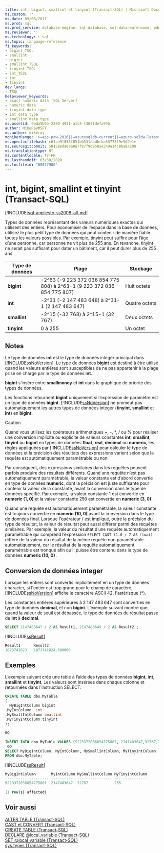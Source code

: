 ```yaml
---
title: int, bigint, smallint et tinyint (Transact-SQL) | Microsoft Docs
ms.custom: ''
ms.date: 09/08/2017
ms.prod: sql
ms.prod_service: database-engine, sql-database, sql-data-warehouse, pdw
ms.reviewer: ''
ms.technology: t-sql
ms.topic: language-reference
f1_keywords:
- bigint_TSQL
- smallint
- bigint
- smallint_TSQL
- tinyint_TSQL
- int_TSQL
- int
- tinyint
dev_langs:
- TSQL
helpviewer_keywords:
- exact numeric data [SQL Server]
- numeric data
- tinyint data type
- int data type
- smallint data type
ms.assetid: 9bda5b0b-2380-4931-a1c8-f362fdefa99b
author: MikeRayMSFT
ms.author: mikeray
monikerRange: '>=aps-pdw-2016||=azuresqldb-current||=azure-sqldw-latest||>=sql-server-2016||=sqlallproducts-allversions||>=sql-server-linux-2017||=azuresqldb-mi-current'
ms.openlocfilehash: c61ca9f853f851bb531abdbcba66773f9e9d9e1e
ms.sourcegitcommit: 58158eda0aa0d7f87f9d958ae349a14c0ba8a209
ms.translationtype: HT
ms.contentlocale: fr-FR
ms.lasthandoff: 03/30/2020
ms.locfileid: "68077900"
---
```

# <a name="int-bigint-smallint-and-tinyint-transact-sql"></a>int, bigint, smallint et tinyint (Transact-SQL)
[!INCLUDE[tsql-appliesto-ss2008-all-md](../../includes/tsql-appliesto-ss2008-all-md.md)]

Types de données représentant des valeurs numériques exactes qui utilisent des entiers. Pour économiser de l’espace dans la base de données, utilisez le plus petit type de données qui peut contenir de manière fiable toutes les valeurs possibles. Par exemple, tinyint peut suffire pour l’âge d’une personne, car personne ne vit plus de 255 ans. En revanche, tinyint ne serait pas suffisant pour dater un bâtiment, car il peut durer plus de 255 ans.
  
|Type de données|Plage|Stockage|  
|---|---|---|
|**bigint**|-2^63 (-9 223 372 036 854 775 808) à 2^63-1 (9 223 372 036 854 775 807)|Huit octets|  
|**int**|-2^31 (-2 147 483 648) à 2^31-1 (2 147 483 647)|Quatre octets|  
|**smallint**|-2^15 (-32 768) à 2^15-1 (32 767)|Deux octets|  
|**tinyint**|0 à 255|Un octet|  
  
## <a name="remarks"></a>Notes  
Le type de données **int** est le type de données integer principal dans [!INCLUDE[ssNoVersion](../../includes/ssnoversion-md.md)]. Le type de données **bigint** est destiné à être utilisé quand les valeurs entières sont susceptibles de ne pas appartenir à la plage prise en charge par le type de données **int**.
  
**bigint** s’insère entre **smallmoney** et **int** dans le graphique de priorité des types de données.
  
Les fonctions retournent **bigint** uniquement si l’expression de paramètre est un type de données **bigint**. [!INCLUDE[ssNoVersion](../../includes/ssnoversion-md.md)] ne promeut pas automatiquement les autres types de données integer (**tinyint**, **smallint** et **int**) en **bigint**.
  
> [!CAUTION]  
>  Quand vous utilisez les opérateurs arithmétiques +, -, \*, / ou % pour réaliser une conversion implicite ou explicite de valeurs constantes **int**, **smallint**, **tinyint** ou **bigint** en types de données **float**, **real**, **decimal** ou **numeric**, les règles appliquées par [!INCLUDE[ssNoVersion](../../includes/ssnoversion-md.md)] pour calculer le type de données et la précision des résultats des expressions varient selon que la requête est automatiquement paramétrable ou non.  
>   
>  Par conséquent, des expressions similaires dans les requêtes peuvent parfois produire des résultats différents. Quand une requête n’est pas automatiquement paramétrable, la valeur constante est d’abord convertie en type de données **numeric**, dont la précision est juste suffisante pour contenir la valeur de la constante, avant la conversion dans le type de données spécifié. Par exemple, la valeur constante 1 est convertie en **numeric (1, 0)** et la valeur constante 250 est convertie en **numeric (3, 0)** .  
>   
>  Quand une requête est automatiquement paramétrable, la valeur constante est toujours convertie en **numeric (10, 0)** avant la conversion dans le type de données final. Lorsque l'opérateur / est impliqué, outre la précision du type de résultat, la valeur de résultat peut aussi différer parmi des requêtes similaires. Par exemple, la valeur du résultat d’une requête automatiquement paramétrable qui comprend l’expression `SELECT CAST (1.0 / 7 AS float)` diffère de la valeur du résultat de la même requête non paramétrable automatiquement, car le résultat de la requête automatiquement paramétrable est tronqué afin qu’il puisse être contenu dans le type de données **numeric (10, 0)** .  
  
## <a name="converting-integer-data"></a>Conversion de données integer
Lorsque les entiers sont convertis implicitement en un type de données character, si l'entier est trop grand pour le champ de caractère, [!INCLUDE[ssNoVersion](../../includes/ssnoversion-md.md)] affiche le caractère ASCII 42, l'astérisque (*).
  
Les constantes entières supérieures à 2 147 483 647 sont converties en type de données **decimal**, et non **bigint**. L’exemple suivant montre que, quand la valeur de seuil est dépassée, le type de données du résultat passe de **int** à **decimal**.
  
```sql
SELECT 2147483647 / 2 AS Result1, 2147483649 / 2 AS Result2 ;  
```  
  
[!INCLUDE[ssResult](../../includes/ssresult-md.md)]
  
```sql
Result1      Result2  
1073741823   1073741824.500000  
```  
  
## <a name="examples"></a>Exemples  
L’exemple suivant crée une table à l’aide des types de données **bigint**, **int**, **smallint** et **tinyint**. Les valeurs sont insérées dans chaque colonne et retournées dans l'instruction SELECT.
  
```sql
CREATE TABLE dbo.MyTable  
(  
  MyBigIntColumn bigint  
,MyIntColumn  int
,MySmallIntColumn smallint
,MyTinyIntColumn tinyint
);  
  
GO  
  
INSERT INTO dbo.MyTable VALUES (9223372036854775807, 2147483647,32767,255);  
 GO  
SELECT MyBigIntColumn, MyIntColumn, MySmallIntColumn, MyTinyIntColumn  
FROM dbo.MyTable;  
```  
  
[!INCLUDE[ssResult](../../includes/ssresult-md.md)]
  
```sql
MyBigIntColumn       MyIntColumn MySmallIntColumn MyTinyIntColumn  
-------------------- ----------- ---------------- ---------------  
9223372036854775807  2147483647  32767            255  
  
(1 row(s) affected)  
```  
  
## <a name="see-also"></a>Voir aussi
[ALTER TABLE &#40;Transact-SQL&#41;](../../t-sql/statements/alter-table-transact-sql.md)  
[CAST et CONVERT &#40;Transact-SQL&#41;](../../t-sql/functions/cast-and-convert-transact-sql.md)  
[CREATE TABLE &#40;Transact-SQL&#41;](../../t-sql/statements/create-table-transact-sql.md)  
[DECLARE @local_variable &#40;Transact-SQL&#41;](../../t-sql/language-elements/declare-local-variable-transact-sql.md)  
[SET @local_variable &#40;Transact-SQL&#41;](../../t-sql/language-elements/set-local-variable-transact-sql.md)  
[sys.types &#40;Transact-SQL&#41;](../../relational-databases/system-catalog-views/sys-types-transact-sql.md)
  
  
